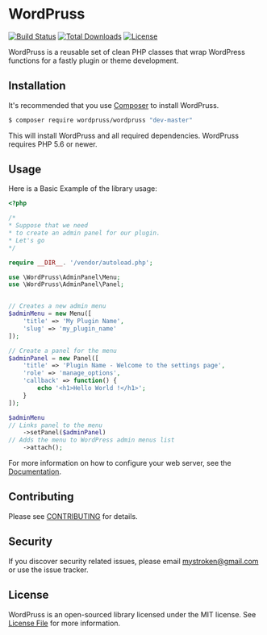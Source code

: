 # WordPruss

[![Build Status](https://travis-ci.org/mystroken/wordpruss.svg?branch=master)](https://travis-ci.org/mystroken/wordpruss)
[![Total Downloads](https://poser.pugx.org/wordpruss/wordpruss/downloads)](https://packagist.org/packages/wordpruss/wordpruss)
[![License](https://poser.pugx.org/wordpruss/wordpruss/license)](https://packagist.org/packages/wordpruss/wordpruss)


WordPruss is a reusable set of clean PHP classes that wrap WordPress functions for a fastly plugin or theme development.



## Installation

It's recommended that you use [Composer](https://getcomposer.org/) to install WordPruss.

```bash
$ composer require wordpruss/wordpruss "dev-master"
```

This will install WordPruss and all required dependencies. WordPruss requires PHP 5.6 or newer.


## Usage

Here is a Basic Example of the library usage:

```php
<?php

/*
* Suppose that we need
* to create an admin panel for our plugin.
* Let's go
*/

require __DIR__. '/vendor/autoload.php';

use \WordPruss\AdminPanel\Menu;
use \WordPruss\AdminPanel\Panel;


// Creates a new admin menu
$adminMenu = new Menu([
    'title' => 'My Plugin Name',
    'slug' => 'my_plugin_name'
]);

// Create a panel for the menu
$adminPanel = new Panel([
    'title' => 'Plugin Name - Welcome to the settings page',
    'role' => 'manage_options',
    'callback' => function() {
        echo '<h1>Hello World !</h1>';
    }
]);

$adminMenu
// Links panel to the menu
    ->setPanel($adminPanel)
// Adds the menu to WordPress admin menus list
    ->attach();
```


For more information on how to configure your web server, see the [Documentation](https://mystroken.github.io/wordpruss/).

## Contributing

Please see [CONTRIBUTING](CONTRIBUTING.md) for details.

## Security

If you discover security related issues, please email mystroken@gmail.com or use the issue tracker.

## License
WordPruss is an open-sourced library licensed under the MIT license. See [License File](LICENSE.md) for more information.
